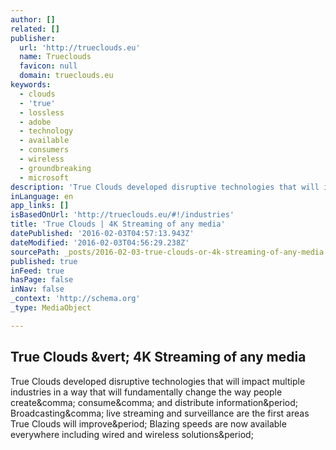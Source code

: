 ```yaml
---
author: []
related: []
publisher:
  url: 'http://trueclouds.eu'
  name: Trueclouds
  favicon: null
  domain: trueclouds.eu
keywords:
  - clouds
  - 'true'
  - lossless
  - adobe
  - technology
  - available
  - consumers
  - wireless
  - groundbreaking
  - microsoft
description: 'True Clouds developed disruptive technologies that will impact multiple industries in a way that will fundamentally change the way people create, consume, and distribute information. Broadcasting, live streaming and surveillance are the first areas True Clouds will improve. Blazing speeds are now available everywhere including wired and wireless solutions.'
inLanguage: en
app_links: []
isBasedOnUrl: 'http://trueclouds.eu/#!/industries'
title: 'True Clouds | 4K Streaming of any media'
datePublished: '2016-02-03T04:57:13.943Z'
dateModified: '2016-02-03T04:56:29.238Z'
sourcePath: _posts/2016-02-03-true-clouds-or-4k-streaming-of-any-media.md
published: true
inFeed: true
hasPage: false
inNav: false
_context: 'http://schema.org'
_type: MediaObject

---
```

<article style=""><h1>True Clouds &amp;vert; 4K Streaming of any media</h1><p>True Clouds developed disruptive technologies that will impact multiple industries in a way that will fundamentally change the way people create&amp;comma; consume&amp;comma; and distribute information&amp;period; Broadcasting&amp;comma; live streaming and surveillance are the first areas True Clouds will improve&amp;period; Blazing speeds are now available everywhere including wired and wireless solutions&amp;period;</p></article>